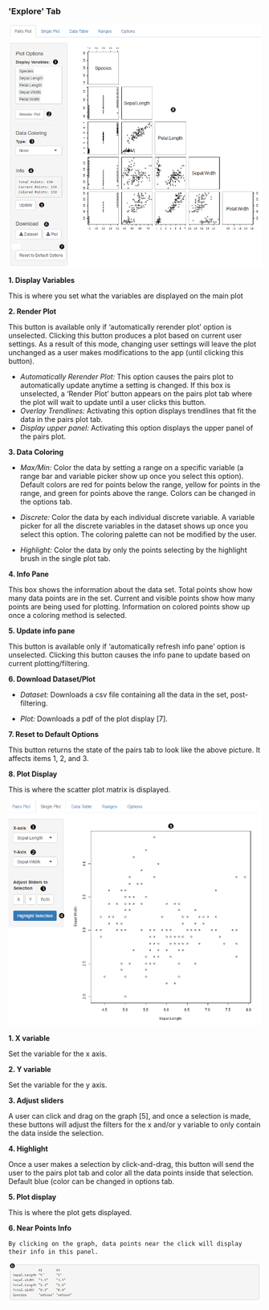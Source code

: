 ### 'Explore' Tab

![Pairs Plot](images/pairs.png)

**1. Display Variables**

This is where you set what the variables are displayed on the main plot  

**2. Render Plot**

This button is available only if ‘automatically rerender plot’ option is unselected.  Clicking this button produces a plot based on current user settings.  As a result of this mode, changing user settings will leave the plot unchanged as a user makes modifications to the app (until clicking this button).

* _Automatically Rerender Plot:_ This option causes the pairs plot to automatically update anytime a setting is changed.  If this box is unselected, a ‘Render Plot’ button appears on the pairs plot tab where the plot will wait to update until a user clicks this button.
* _Overlay Trendlines:_ Activating this option displays trendlines that fit the data in the pairs plot tab.
* _Display upper panel:_ Activating this option displays the upper panel of the pairs plot.  

**3. Data Coloring**

* _Max/Min:_ Color the data by setting a range on a specific variable (a range bar and variable picker show up once you select this option).  Default colors are red for points below the range, yellow for points in the range, and green for points above the range.  Colors can be changed in the options tab.

* _Discrete:_ Color the data by each individual discrete variable.  A variable picker for all the discrete variables in the dataset shows up once you select this option.  The coloring palette can not be modified by the user.

* _Highlight:_ Color the data by only the points selecting by the highlight brush in the single plot tab.  

**4. Info Pane**

This box shows the information about the data set.  Total points show how many data points are in the set.  Current and visible points show how many points are being used for plotting.  Information on colored points show up once a coloring method is selected.

**5. Update info pane**

This button is available only if ‘automatically refresh info pane’ option is unselected.  Clicking this button causes the info pane to update based on current plotting/filtering.  

**6. Download Dataset/Plot**

* _Dataset:_ Downloads a csv file containing all the data in the set, post-filtering.

* _Plot:_ Downloads a pdf of the plot display [7].

**7. Reset to Default Options**

This button returns the state of the pairs tab to look like the above picture.  It affects items 1, 2, and 3. 

**8. Plot Display**

This is where the scatter plot matrix is displayed.

![Single Plot](images/single.png)

**1. X variable**

Set the variable for the x axis.

**2. Y variable**

Set the variable for the y axis.

**3. Adjust sliders**

A user can click and drag on the graph [5], and once a selection is made, these buttons will adjust the filters for the x and/or y variable to only contain the data inside the selection.

**4. Highlight**

Once a user makes a selection by click-and-drag, this button will send the user to the pairs plot tab and color all the data points inside that selection.  Default blue (color can be changed in options tab.

**5. Plot display**

This is where the plot gets displayed.

**6. Near Points Info**

	By clicking on the graph, data points near the click will display their info in this panel.

![Near Points](images/near-info.png)

